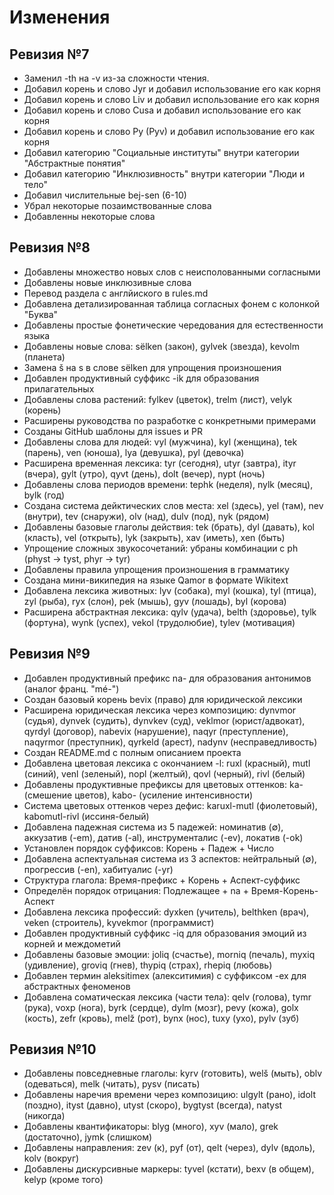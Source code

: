 # Изменения

## Ревизия №7

- Заменил -th на -v из-за сложности чтения.
- Добавил корень и слово Jyr и добавил использование его как корня
- Добавил корень и слово Liv и добавил использование его как корня
- Добавил корень и слово Cusa и добавил использование его как корня
- Добавил корень и слово Py (Pyv) и добавил использование его как корня
- Добавил категорию "Социальные институты" внутри категории "Абстрактные понятия"
- Добавил категорию "Инклюзивность" внутри категории "Люди и тело"
- Добавил числительные bej-sen (6-10)
- Убрал некоторые позаимствованные слова
- Добавленны некоторые слова

## Ревизия №8

- Добавлены множество новых слов с неисполованными согласными
- Добавлены новые инклюзивные слова
- Перевод раздела с англйиского в rules.md
- Добавлена детализированная таблица согласных фонем с колонкой "Буква"
- Добавлены простые фонетические чередования для естественности языка
- Добавлены новые слова: sёlken (закон), gylvek (звезда), kevolm (планета)
- Замена š на s в слове sёlken для упрощения произношения
- Добавлен продуктивный суффикс -ik для образования прилагательных
- Добавлены слова растений: fylkev (цветок), trelm (лист), velyk (корень)
- Расширены руководства по разработке с конкретными примерами
- Созданы GitHub шаблоны для issues и PR
- Добавлены слова для людей: vyl (мужчина), kyl (женщина), tek (парень), ven (юноша), lya (девушка), pyl (девочка)
- Расширена временная лексика: tyr (сегодня), utyr (завтра), ityr (вчера), gylt (утро), qyvt (день), dolt (вечер), nypt (ночь)
- Добавлены слова периодов времени: tephk (неделя), nylk (месяц), bylk (год)
- Создана система дейктических слов места: xel (здесь), yel (там), nev (внутри), tev (снаружи), olv (над), dulv (под), nyk (рядом)
- Добавлены базовые глаголы действия: tek (брать), dyl (давать), kol (класть), vel (открыть), lyk (закрыть), xav (иметь), xen (быть)
- Упрощение сложных звукосочетаний: убраны комбинации с ph (physt → tyst, phyr → tyr)
- Добавлены правила упрощения произношения в грамматику
- Создана мини-википедия на языке Qamor в формате Wikitext
- Добавлена лексика животных: lyv (собака), myl (кошка), tyl (птица), zyl (рыба), ryx (слон), pek (мышь), gyv (лошадь), byl (корова)
- Расширена абстрактная лексика: qylv (удача), belth (здоровье), tylk (фортуна), wynk (успех), vekol (трудолюбие), tylev (мотивация)

## Ревизия №9

- Добавлен продуктивный префикс na- для образования антонимов (аналог франц. "mé-")
- Создан базовый корень bevix (право) для юридической лексики
- Расширена юридическая лексика через композицию: dynvmor (судья), dynvek (судить), dynvkev (суд), veklmor (юрист/адвокат), qyrdyl (договор), nabevix (нарушение), naqyr (преступление), naqyrmor (преступник), qyrkeld (арест), nadynv (несправедливость)
- Создан README.md с полным описанием проекта
- Добавлена цветовая лексика с окончанием -l: ruxl (красный), mutl (синий), venl (зеленый), nopl (желтый), qovl (черный), rivl (белый)
- Добавлены продуктивные префиксы для цветовых оттенков: ka- (смешение цветов), kabo- (усиление интенсивности)
- Система цветовых оттенков через дефис: karuxl-mutl (фиолетовый), kabomutl-rivl (иссиня-белый)
- Добавлена падежная система из 5 падежей: номинатив (∅), аккузатив (-em), датив (-al), инструменталис (-ev), локатив (-ok)
- Установлен порядок суффиксов: Корень + Падеж + Число
- Добавлена аспектуальная система из 3 аспектов: нейтральный (∅), прогрессив (-en), хабитуалис (-yr)
- Структура глагола: Время-префикс + Корень + Аспект-суффикс
- Определён порядок отрицания: Подлежащее + na + Время-Корень-Аспект
- Добавлена лексика профессий: dyxken (учитель), belthken (врач), veken (строитель), kyvekmor (программист)
- Добавлен продуктивный суффикс -iq для образования эмоций из корней и междометий
- Добавлены базовые эмоции: joliq (счастье), morniq (печаль), myxiq (удивление), groviq (гнев), thypiq (страх), rhepiq (любовь)
- Добавлен термин aleksitimex (алекситимия) с суффиксом -ex для абстрактных феноменов
- Добавлена соматическая лексика (части тела): qelv (голова), tymr (рука), voxp (нога), byrk (сердце), dylm (мозг), pevy (кожа), golx (кость), zefr (кровь), melž (рот), bynx (нос), tuxy (ухо), pylv (зуб)

## Ревизия №10

- Добавлены повседневные глаголы: kyrv (готовить), welš (мыть), oblv (одеваться), melk (читать), pysv (писать)
- Добавлены наречия времени через композицию: ulgylt (рано), idolt (поздно), ityst (давно), utyst (скоро), bygtyst (всегда), natyst (никогда)
- Добавлены квантификаторы: blyg (много), xyv (мало), grek (достаточно), jymk (слишком)
- Добавлены направления: zev (к), pyf (от), qelt (через), dylv (вдоль), kolv (вокруг)
- Добавлены дискурсивные маркеры: tyvel (кстати), bexv (в общем), kelyp (кроме того)